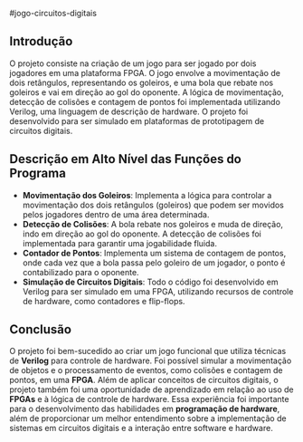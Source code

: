 #jogo-circuitos-digitais

## Introdução  
O projeto consiste na criação de um jogo para ser jogado por dois jogadores em uma plataforma FPGA. O jogo envolve a movimentação de dois retângulos, representando os goleiros, e uma bola que rebate nos goleiros e vai em direção ao gol do oponente. A lógica de movimentação, detecção de colisões e contagem de pontos foi implementada utilizando Verilog, uma linguagem de descrição de hardware. O projeto foi desenvolvido para ser simulado em plataformas de prototipagem de circuitos digitais.

## Descrição em Alto Nível das Funções do Programa
- **Movimentação dos Goleiros**: Implementa a lógica para controlar a movimentação dos dois retângulos (goleiros) que podem ser movidos pelos jogadores dentro de uma área determinada.  
- **Detecção de Colisões**: A bola rebate nos goleiros e muda de direção, indo em direção ao gol do oponente. A detecção de colisões foi implementada para garantir uma jogabilidade fluida.  
- **Contador de Pontos**: Implementa um sistema de contagem de pontos, onde cada vez que a bola passa pelo goleiro de um jogador, o ponto é contabilizado para o oponente.  
- **Simulação de Circuitos Digitais**: Todo o código foi desenvolvido em Verilog para ser simulado em uma FPGA, utilizando recursos de controle de hardware, como contadores e flip-flops.

## Conclusão  
O projeto foi bem-sucedido ao criar um jogo funcional que utiliza técnicas de **Verilog** para controle de hardware. Foi possível simular a movimentação de objetos e o processamento de eventos, como colisões e contagem de pontos, em uma **FPGA**. Além de aplicar conceitos de circuitos digitais, o projeto também foi uma oportunidade de aprendizado em relação ao uso de **FPGAs** e à lógica de controle de hardware. Essa experiência foi importante para o desenvolvimento das habilidades em **programação de hardware**, além de proporcionar um melhor entendimento sobre a implementação de sistemas em circuitos digitais e a interação entre software e hardware.
